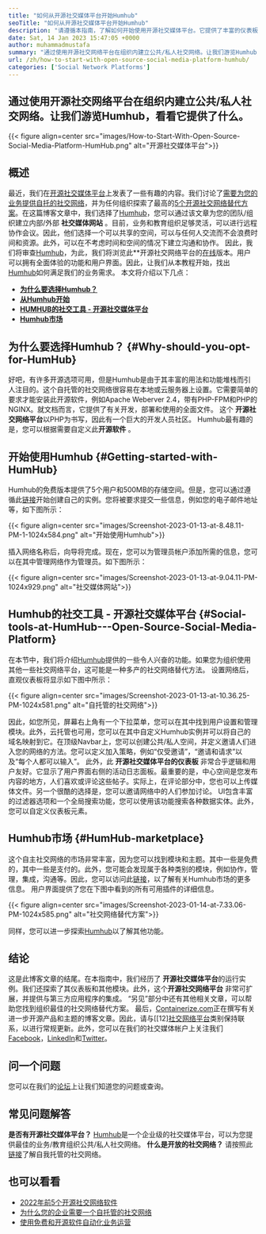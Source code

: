 ```yaml
---
title: "如何从开源社交媒体平台开始Humhub" 
seoTitle: "如何从开源社交媒体平台开始Humhub" 
description: "请遵循本指南，了解如何开始使用开源社交媒体平台。它提供了丰富的仪表板以及许多企业级功能。" 
date: Sat, 14 Jan 2023 15:47:05 +0000
author: muhammadmustafa
summary: "通过使用开源社交网络平台在组织内建立公共/私人社交网络。让我们游览Humhub，看看它提供了什么。" 
url: /zh/how-to-start-with-open-source-social-media-platform-humhub/
categories: ['Social Network Platforms']
---
```


## 通过使用开源社交网络平台在组织内建立公共/私人社交网络。让我们游览Humhub，看看它提供了什么。

{{< figure align=center src="images/How-to-Start-With-Open-Source-Social-Media-Platform-HumHub.png" alt="开源社交媒体平台">}}


## 概述
最近，我们在[开源社交媒体平台][1]上发表了一些有趣的内容。我们讨论了[需要为您的业务提供自托的社交网络][2]，并为任何组织探索了最高的[5个开源社交网络替代方案][3]。在这篇博客文章中，我们选择了[Humhub][4]，您可以通过该文章为您的团队/组织建立内部/外部 **社交媒体网站** 。目前，业务和教育组织足够灵活，可以进行远程协作会议。因此，他们选择一个可以共享的空间，可以与任何人交流而不会浪费时间和资源。此外，可以在不考虑时间和空间的情况下建立沟通和协作。
因此，我们将审查[Humhub][4]，为此，我们将浏览此**开源社交网络平台的[在线][5]版本。用户可以拥有全面体验的功能和用户界面。因此，让我们从本教程开始，找出[Humhub][4]如何满足我们的业务需求。
本文将介绍以下几点：
* **[为什么要选择Humhub？][6]** 
* **[从Humhub开始][7]** 
* **[HUMHUB的社交工具 - 开源社交媒体平台][8]** 
* **[Humhub市场][9]** 

## 为什么要选择Humhub？ {#Why-should-you-opt-for-HumHub}

好吧，有许多开源选项可用，但是Humhub是由于其丰富的用法和功能堆栈而引人注目的。这个自托管的社交网络很容易在本地或云服务器上设置。它需要简单的要求才能安装此开源软件，例如Apache Weberver 2.4，带有PHP-FPM和PHP的NGINX。就文档而言，它提供了有关开发，部署和使用的全面文件。
这个 **开源社交网络平台**以PHP为书写，因此有一个巨大的开发人员社区。 Humhub最有趣的是，您可以根据需要自定义此**开源软件** 。

## 开始使用Humhub {#Getting-started-with-HumHub}

Humhub的免费版本提供了5个用户和500MB的存储空间。但是，您可以通过遵循此[链接][5]开始创建自己的实例。您将被要求提交一些信息，例如您的电子邮件地址等，如下图所示：

{{< figure align=center src="images/Screenshot-2023-01-13-at-8.48.11-PM-1-1024x584.png" alt="开始使用Humhub">}}

插入网络名称后，向导将完成。现在，您可以为管理员帐户添加所需的信息，您可以在其中管理网络作为管理员。如下图所示：

{{< figure align=center src="images/Screenshot-2023-01-13-at-9.04.11-PM-1024x929.png" alt="社交媒体网站">}}


## Humhub的社交工具 - 开源社交媒体平台 {#Social-tools-at-HumHub---Open-Source-Social-Media-Platform}

在本节中，我们将介绍[Humhub][4]提供的一些令人兴奋的功能。如果您为组织使用其他一些社交网络平台，这可能是一种多产的社交网络替代方法。
设置网络后，直观仪表板将显示如下图中所示：

{{< figure align=center src="images/Screenshot-2023-01-13-at-10.36.25-PM-1024x581.png" alt="自托管的社交网络">}}

因此，如您所见，屏幕右上角有一个下拉菜单，您可以在其中找到用户设置和管理模块。此外，云托管也可用，您可以在其中自定义Humhub实例并可以将自己的域名映射到它。在顶级Navbar上，您可以创建公共/私人空间，并定义邀请人们进入您的网络的方法。您可以定义加入策略，例如“仅受邀请”，“邀请和请求”以及“每个人都可以输入”。
此外，此 **开源社交媒体平台的仪表板** 非常合乎逻辑和用户友好。它显示了用户界面右侧的活动日志面板。最重要的是，中心空间是您发布内容的地方，人们喜欢或评论这些帖子。实际上，在评论部分中，您也可以上传媒体文件。另一个很酷的选择是，您可以邀请网络中的人们参加讨论。 UI包含丰富的过滤器选项和一个全局搜索功能，您可以使用该功能搜索各种数据实体。此外，您可以自定义仪表板元素。

## Humhub市场 {#HumHub-marketplace}

这个自主社交网络的市场非常丰富，因为您可以找到模块和主题。其中一些是免费的，其中一些是支付的。此外，您可能会发现属于各种类别的模块，例如协作，管理，集成，沟通等。因此，您可以访问此[链接][10]，以了解有关Humhub市场的更多信息。
用户界面提供了您在下图中看到的所有可用插件的详细信息。

{{< figure align=center src="images/Screenshot-2023-01-14-at-7.33.06-PM-1024x585.png" alt="社交网络替代方案">}}

同样，您可以进一步探索[Humhub][4]以了解其他功能。

## 结论
这是此博客文章的结尾。在本指南中，我们经历了 **开源社交媒体平台**的运行实例。我们还探索了其仪表板和其他模块。此外，这个**开源社交网络平台** 非常可扩展，并提供与第三方应用程序的集成。 “另见”部分中还有其他相关文章，可以帮助您找到组织最佳的社交网络替代方案。
最后，[Containerize.com][11]正在撰写有关进一步开源产品和主题的博客文章。因此，请与[[12][社交网络平台][1]类别保持联系，以进行常规更新。此外，您可以在我们的社交媒体帐户上关注我们[Facebook][13]，[LinkedIn][14]和[Twitter][15]。

## 问一个问题
您可以在我们的[论坛][16]上让我们知道您的问题或查询。

## 常见问题解答
**是否有开源社交媒体平台？**
[Humhub][4]是一个企业级的社交媒体平台，可以为您提供最佳的业务/教育组织公共/私人社交网络。
**什么是开放的社交网络？**
请按照此[链接][6]了解自我托管的社交网络。

## 也可以看看
  * [2022年前5个开源社交网络软件][3]
  * [为什么您的企业需要一个自托管的社交网络][17]
  * [使用免费和开源软件自动化业务运营][18]



[1]: https://products.containerize.com/social-network-platforms/
[2]: https://blog.containerize.com/social-network-platforms/why-your-business-needs-a-self-hosted-social-network/
[3]: https://blog.containerize.com/social-network-platforms/top-5-open-source-social-networking-software-in-2022/
[4]: https://products.containerize.com/social-network-platforms/humhub/
[5]: https://saas.humhub.com/en/create
[6]: #Why-should-you-opt-for-HumHub
[7]: #Getting-started-with-HumHub
[8]: #Social-tools-at-HumHub---Open-Source-Social-Media-Platform
[9]: #HumHub-marketplace
[10]: https://marketplace.humhub.com/
[11]: https://www.containerize.com/
[12]: https://products.containerize.com/marketing-automation/
[13]: https://web.facebook.com/containerize
[14]: https://www.linkedin.com/company/containerize/
[15]: https://twitter.com/containerize_co
[16]: https://forum.containerize.com/
[17]: //blog.containerize.com/2021/10/07/why-your-business-needs-a-self-hosted-social-network/
[18]: https://blog.containerize.com/blogging/automate-business-operations-using-open-source-software/
